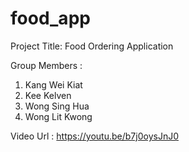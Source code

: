 # food_app

Project Title: Food Ordering Application

Group Members :
1.  Kang Wei Kiat
2.  Kee Kelven
3.  Wong Sing Hua
4.  Wong Lit Kwong

Video Url : https://youtu.be/b7j0oysJnJ0



